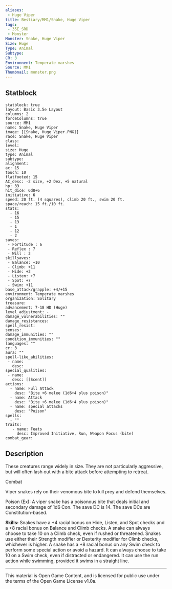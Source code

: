 ```yaml
---
aliases:
 - Huge Viper
title: Bestiary/MM1/Snake, Huge Viper
tags: 
 - 35E_SRD
 - Monster
Monster: Snake, Huge Viper
Size: Huge
Type: Animal
Subtype: 
CR: 3
Environnent: Temperate marshes
Source: MM1
Thumbnail: monster.png
---
```


## Statblock

```statblock
statblock: true
layout: Basic 3.5e Layout
columns: 2
forceColumns: true
source: MM1 
name: Snake, Huge Viper
image: [[Snake, Huge Viper.PNG]]
race: Snake, Huge Viper
class: 
level: 
size: Huge
type: Animal
subtype: 
alignment: 
ac: 15
touch: 10
flatfooted: 15
AC_desc: -2 size, +2 Dex, +5 natural
hp: 33
hit_dice: 6d8+6
initiative: 6
speed: 20 ft. (4 squares), climb 20 ft., swim 20 ft.
space/reach: 15 ft./10 ft.
stats:
  - 16
  - 15
  - 13
  - 1
  - 12
  - 2
saves:
 - Fortitude : 6
 - Reflex : 7
 - Will : 3
skillsaves:
 - Balance: +10
 - Climb: +11
 - Hide: +3
 - Listen: +7
 - Spot: +7
 - Swim: +11
base_attack/grapple: +4/+15
environment: Temperate marshes
organization: Solitary
treasure: 
advancement: 7-18 HD (Huge)
level_adjustment: -
damage_vulnerabilities: ""
damage_resistances: 
spell_resist: 
senses: 
damage_immunities: ""
condition_immunities: ""
languages: ""
cr: 3
aura: ""
spell-like_abilities:
 - name: 
   desc: 
special_qualities:
 - name:
   desc: [[Scent]]
actions:
  - name: Full Attack
    desc: "Bite +6 melee (1d6+4 plus poison)"
  - name: Attack
    desc: "Bite +6 melee (1d6+4 plus poison)"
  - name: special attacks
    desc: "Poison"
spells:
  - ""
traits:
   - name: Feats
     desc: Improved Initiative, Run, Weapon Focus (bite)
combat_gear:  
```

## Description



These creatures range widely in size. They are not particularly aggressive, but will often lash out with a bite attack before attempting to retreat.

Combat

Viper snakes rely on their venomous bite to kill prey and defend themselves.

Poison (Ex): A viper snake has a poisonous bite that deals initial and secondary damage of 1d6 Con. The save DC is 14. The save DCs are Constitution-based.


**Skills:** Snakes have a +4 racial bonus on Hide, Listen, and Spot checks and a +8 racial bonus on Balance and Climb checks. A snake can always choose to take 10 on a Climb check, even if rushed or threatened. Snakes use either their Strength modifier or Dexterity modifier for Climb checks, whichever is higher. A snake has a +8 racial bonus on any Swim check to perform some special action or avoid a hazard. It can always choose to take 10 on a Swim check, even if distracted or endangered. It can use the run action while swimming, provided it swims in a straight line.

---

This material is Open Game Content, and is licensed for public use under the terms of the Open Game License v1.0a.
